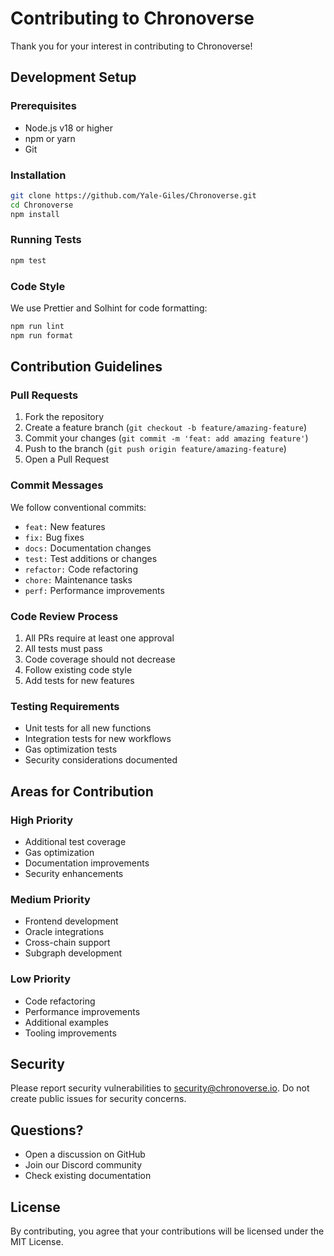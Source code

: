 # Contributing to Chronoverse

Thank you for your interest in contributing to Chronoverse!

## Development Setup

### Prerequisites
- Node.js v18 or higher
- npm or yarn
- Git

### Installation
```bash
git clone https://github.com/Yale-Giles/Chronoverse.git
cd Chronoverse
npm install
```

### Running Tests
```bash
npm test
```

### Code Style
We use Prettier and Solhint for code formatting:
```bash
npm run lint
npm run format
```

## Contribution Guidelines

### Pull Requests

1. Fork the repository
2. Create a feature branch (`git checkout -b feature/amazing-feature`)
3. Commit your changes (`git commit -m 'feat: add amazing feature'`)
4. Push to the branch (`git push origin feature/amazing-feature`)
5. Open a Pull Request

### Commit Messages

We follow conventional commits:
- `feat:` New features
- `fix:` Bug fixes
- `docs:` Documentation changes
- `test:` Test additions or changes
- `refactor:` Code refactoring
- `chore:` Maintenance tasks
- `perf:` Performance improvements

### Code Review Process

1. All PRs require at least one approval
2. All tests must pass
3. Code coverage should not decrease
4. Follow existing code style
5. Add tests for new features

### Testing Requirements

- Unit tests for all new functions
- Integration tests for new workflows
- Gas optimization tests
- Security considerations documented

## Areas for Contribution

### High Priority
- Additional test coverage
- Gas optimization
- Documentation improvements
- Security enhancements

### Medium Priority
- Frontend development
- Oracle integrations
- Cross-chain support
- Subgraph development

### Low Priority
- Code refactoring
- Performance improvements
- Additional examples
- Tooling improvements

## Security

Please report security vulnerabilities to security@chronoverse.io.
Do not create public issues for security concerns.

## Questions?

- Open a discussion on GitHub
- Join our Discord community
- Check existing documentation

## License

By contributing, you agree that your contributions will be licensed under the MIT License.

